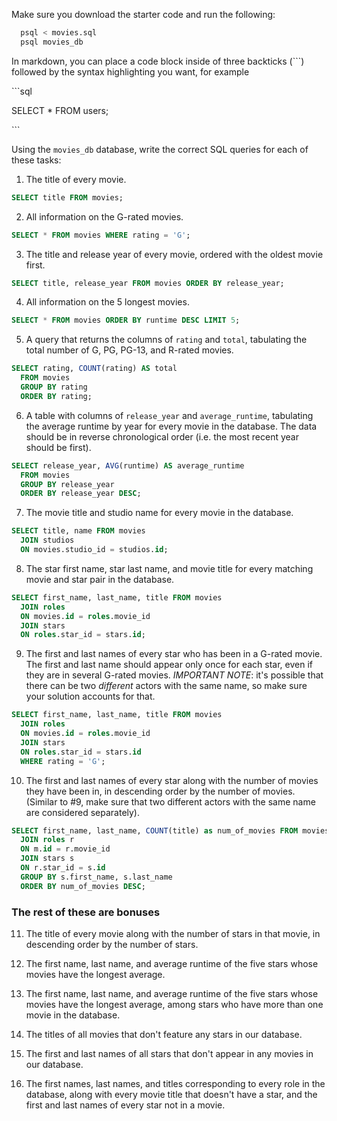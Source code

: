 Make sure you download the starter code and run the following:

```sh
  psql < movies.sql
  psql movies_db
```

In markdown, you can place a code block inside of three backticks (```) followed by the syntax highlighting you want, for example

\```sql

SELECT \* FROM users;

\```

Using the `movies_db` database, write the correct SQL queries for each of these tasks:

1.  The title of every movie.

```sql
SELECT title FROM movies;
```

2.  All information on the G-rated movies.

```sql
SELECT * FROM movies WHERE rating = 'G';
```

3.  The title and release year of every movie, ordered with the
    oldest movie first.

```sql
SELECT title, release_year FROM movies ORDER BY release_year;
```
    
4.  All information on the 5 longest movies.

```sql
SELECT * FROM movies ORDER BY runtime DESC LIMIT 5;
```

5.  A query that returns the columns of `rating` and `total`, tabulating the
    total number of G, PG, PG-13, and R-rated movies.

```sql
SELECT rating, COUNT(rating) AS total
  FROM movies
  GROUP BY rating
  ORDER BY rating;
```

6.  A table with columns of `release_year` and `average_runtime`,
    tabulating the average runtime by year for every movie in the database. The data should be in reverse chronological order (i.e. the most recent year should be first).

```sql
SELECT release_year, AVG(runtime) AS average_runtime
  FROM movies
  GROUP BY release_year
  ORDER BY release_year DESC;
```

7.  The movie title and studio name for every movie in the
    database.

```sql
SELECT title, name FROM movies
  JOIN studios
  ON movies.studio_id = studios.id;
```

8.  The star first name, star last name, and movie title for every
    matching movie and star pair in the database.

```sql
SELECT first_name, last_name, title FROM movies
  JOIN roles
  ON movies.id = roles.movie_id
  JOIN stars
  ON roles.star_id = stars.id;
```

9.  The first and last names of every star who has been in a G-rated movie. The first and last name should appear only once for each star, even if they are in several G-rated movies. *IMPORTANT NOTE*: it's possible that there can be two *different* actors with the same name, so make sure your solution accounts for that.

```sql
SELECT first_name, last_name, title FROM movies
  JOIN roles
  ON movies.id = roles.movie_id
  JOIN stars
  ON roles.star_id = stars.id
  WHERE rating = 'G';
```

10. The first and last names of every star along with the number
    of movies they have been in, in descending order by the number of movies. (Similar to #9, make sure
    that two different actors with the same name are considered separately).

```sql
SELECT first_name, last_name, COUNT(title) as num_of_movies FROM movies m
  JOIN roles r
  ON m.id = r.movie_id
  JOIN stars s
  ON r.star_id = s.id
  GROUP BY s.first_name, s.last_name
  ORDER BY num_of_movies DESC;
```

### The rest of these are bonuses

11. The title of every movie along with the number of stars in
    that movie, in descending order by the number of stars.

12. The first name, last name, and average runtime of the five
    stars whose movies have the longest average.

13. The first name, last name, and average runtime of the five
    stars whose movies have the longest average, among stars who have more than one movie in the database.

14. The titles of all movies that don't feature any stars in our
    database.

15. The first and last names of all stars that don't appear in any movies in our database.

16. The first names, last names, and titles corresponding to every
    role in the database, along with every movie title that doesn't have a star, and the first and last names of every star not in a movie.

